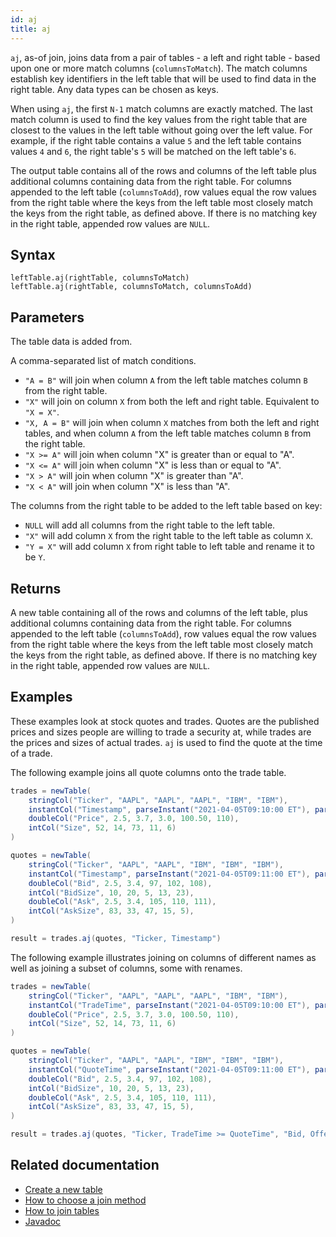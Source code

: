 ```yaml
---
id: aj
title: aj
---
```


`aj`, as-of join, joins data from a pair of tables - a left and right table - based upon one or more match columns (`columnsToMatch`). The match columns establish key identifiers in the left table that will be used to find data in the right table. Any data types can be chosen as keys.

When using `aj`, the first `N-1` match columns are exactly matched. The last match column is used to find the key values from the right table that are closest to the values in the left table without going over the left value. For example, if the right table contains a value `5` and the left table contains values `4` and `6`, the right table's `5` will be matched on the left table's `6`.

The output table contains all of the rows and columns of the left table plus additional columns containing data from the right table. For columns appended to the left table (`columnsToAdd`), row values equal the row values from the right table where the keys from the left table most closely match the keys from the right table, as defined above. If there is no matching key in the right table, appended row values are `NULL`.

## Syntax

```
leftTable.aj(rightTable, columnsToMatch)
leftTable.aj(rightTable, columnsToMatch, columnsToAdd)
```

## Parameters

<ParamTable>
<Param name="rightTable" type="Table">

The table data is added from.

</Param>
<Param name="columnsToMatch" type="String">

A comma-separated list of match conditions.

- `"A = B"` will join when column `A` from the left table matches column `B` from the right table.
- `"X"` will join on column `X` from both the left and right table. Equivalent to `"X = X"`.
- `"X, A = B"` will join when column `X` matches from both the left and right tables, and when column `A` from the left table matches column `B` from the right table.
- `"X >= A"` will join when column "X" is greater than or equal to "A".
- `"X <= A"` will join when column "X" is less than or equal to "A".
- `"X > A"` will join when column "X" is greater than "A".
- `"X < A"` will join when column "X" is less than "A".

</Param>
<Param name="columnsToAdd" type="String">

The columns from the right table to be added to the left table based on key:

- `NULL` will add all columns from the right table to the left table.
- `"X"` will add column `X` from the right table to the left table as column `X`.
- `"Y = X"` will add column `X` from right table to left table and rename it to be `Y`.

</Param>
</ParamTable>

## Returns

A new table containing all of the rows and columns of the left table, plus additional columns containing data from the right table. For columns appended to the left table (`columnsToAdd`), row values equal the row values from the right table where the keys from the left table most closely match the keys from the right table, as defined above. If there is no matching key in the right table, appended row values are `NULL`.

## Examples

These examples look at stock quotes and trades. Quotes are the published prices and sizes people are willing to trade a security at, while trades are the prices and sizes of actual trades. `aj` is used to find the quote at the time of a trade.

The following example joins all quote columns onto the trade table.

```groovy order=trades,quotes,result
trades = newTable(
    stringCol("Ticker", "AAPL", "AAPL", "AAPL", "IBM", "IBM"),
    instantCol("Timestamp", parseInstant("2021-04-05T09:10:00 ET"), parseInstant("2021-04-05T09:31:00 ET"), parseInstant("2021-04-05T16:00:00 ET"), parseInstant("2021-04-05T16:00:00 ET"), parseInstant("2021-04-05T16:30:00 ET")),
    doubleCol("Price", 2.5, 3.7, 3.0, 100.50, 110),
    intCol("Size", 52, 14, 73, 11, 6)
)

quotes = newTable(
    stringCol("Ticker", "AAPL", "AAPL", "IBM", "IBM", "IBM"),
    instantCol("Timestamp", parseInstant("2021-04-05T09:11:00 ET"), parseInstant("2021-04-05T09:30:00 ET"), parseInstant("2021-04-05T16:00:00 ET"), parseInstant("2021-04-05T16:30:00 ET"), parseInstant("2021-04-05T17:00:00 ET")),
    doubleCol("Bid", 2.5, 3.4, 97, 102, 108),
    intCol("BidSize", 10, 20, 5, 13, 23),
    doubleCol("Ask", 2.5, 3.4, 105, 110, 111),
    intCol("AskSize", 83, 33, 47, 15, 5),
)

result = trades.aj(quotes, "Ticker, Timestamp")
```

The following example illustrates joining on columns of different names as well as joining a subset of columns, some with renames.

```groovy order=trades,quotes,result
trades = newTable(
    stringCol("Ticker", "AAPL", "AAPL", "AAPL", "IBM", "IBM"),
    instantCol("TradeTime", parseInstant("2021-04-05T09:10:00 ET"), parseInstant("2021-04-05T09:31:00 ET"), parseInstant("2021-04-05T16:00:00 ET"), parseInstant("2021-04-05T16:00:00 ET"), parseInstant("2021-04-05T16:30:00 ET")),
    doubleCol("Price", 2.5, 3.7, 3.0, 100.50, 110),
    intCol("Size", 52, 14, 73, 11, 6)
)

quotes = newTable(
    stringCol("Ticker", "AAPL", "AAPL", "IBM", "IBM", "IBM"),
    instantCol("QuoteTime", parseInstant("2021-04-05T09:11:00 ET"), parseInstant("2021-04-05T09:30:00 ET"), parseInstant("2021-04-05T16:00:00 ET"), parseInstant("2021-04-05T16:30:00 ET"), parseInstant("2021-04-05T17:00:00 ET")),
    doubleCol("Bid", 2.5, 3.4, 97, 102, 108),
    intCol("BidSize", 10, 20, 5, 13, 23),
    doubleCol("Ask", 2.5, 3.4, 105, 110, 111),
    intCol("AskSize", 83, 33, 47, 15, 5),
)

result = trades.aj(quotes, "Ticker, TradeTime >= QuoteTime", "Bid, Offer = Ask")
```

## Related documentation

- [Create a new table](../../../how-to-guides/new-table.md)
- [How to choose a join method](../../../conceptual/choose-joins.md)
- [How to join tables](../../../how-to-guides/joins-overview.md)
- [Javadoc](<https://deephaven.io/core/javadoc/io/deephaven/engine/table/Table.html#aj(io.deephaven.engine.table.Table,java.lang.String)>)
